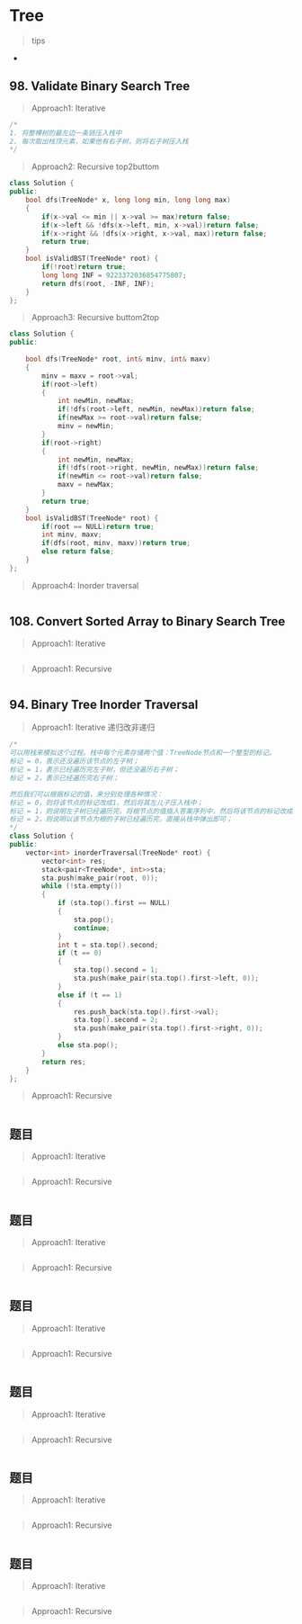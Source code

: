 # Tree

> tips

- 


## 98. Validate Binary Search Tree

> Approach1: Iterative

```c++
/*
1. 将整棵树的最左边一条链压入栈中
2. 每次取出栈顶元素，如果他有右子树，则将右子树压入栈
*/
```

> Approach2: Recursive top2buttom

```c++
class Solution {
public:
    bool dfs(TreeNode* x, long long min, long long max)
    {
        if(x->val <= min || x->val >= max)return false;
        if(x->left && !dfs(x->left, min, x->val))return false;
        if(x->right && !dfs(x->right, x->val, max))return false;
        return true;
    }
    bool isValidBST(TreeNode* root) {
        if(!root)return true;
        long long INF = 9223372036854775807;
        return dfs(root, -INF, INF);
    }
};
```

> Approach3: Recursive buttom2top

```c++
class Solution {
public:
    
    bool dfs(TreeNode* root, int& minv, int& maxv)
    {
        minv = maxv = root->val;
        if(root->left)
        {
            int newMin, newMax;
            if(!dfs(root->left, newMin, newMax))return false;
            if(newMax >= root->val)return false;
            minv = newMin;
        }
        if(root->right)
        {
            int newMin, newMax;
            if(!dfs(root->right, newMin, newMax))return false;
            if(newMin <= root->val)return false;
            maxv = newMax;
        }
        return true;
    }
    bool isValidBST(TreeNode* root) {
        if(root == NULL)return true;
        int minv, maxv;
        if(dfs(root, minv, maxv))return true;
        else return false;
    }
};
```


> Approach4: Inorder traversal

```c++

```




## 108. Convert Sorted Array to Binary Search Tree

> Approach1: Iterative

```c++

```

> Approach1: Recursive

```c++

```



## 94. Binary Tree Inorder Traversal

> Approach1: Iterative 递归改非递归

```c++
/*
可以用栈来模拟这个过程。栈中每个元素存储两个值：TreeNode节点和一个整型的标记。
标记 = 0，表示还没遍历该节点的左子树；
标记 = 1，表示已经遍历完左子树，但还没遍历右子树；
标记 = 2，表示已经遍历完右子树；

然后我们可以根据标记的值，来分别处理各种情况：
标记 = 0，则将该节点的标记改成1，然后将其左儿子压入栈中；
标记 = 1，则说明左子树已经遍历完，将根节点的值插入答案序列中，然后将该节点的标记改成2，并将右儿子压入栈中；
标记 = 2，则说明以该节点为根的子树已经遍历完，直接从栈中弹出即可；
*/
class Solution {
public:
    vector<int> inorderTraversal(TreeNode* root) {
        vector<int> res;
        stack<pair<TreeNode*, int>>sta;
        sta.push(make_pair(root, 0));
        while (!sta.empty())
        {
            if (sta.top().first == NULL)
            {
                sta.pop();
                continue;
            }
            int t = sta.top().second;
            if (t == 0)
            {
                sta.top().second = 1;
                sta.push(make_pair(sta.top().first->left, 0));
            }
            else if (t == 1)
            {
                res.push_back(sta.top().first->val);
                sta.top().second = 2;
                sta.push(make_pair(sta.top().first->right, 0));
            }
            else sta.pop();
        }
        return res;
    }
};
```

> Approach1: Recursive

```c++

```



## 题目

> Approach1: Iterative

```c++

```

> Approach1: Recursive

```c++

```



## 题目

> Approach1: Iterative

```c++

```

> Approach1: Recursive

```c++

```



## 题目

> Approach1: Iterative

```c++

```

> Approach1: Recursive

```c++

```



## 题目

> Approach1: Iterative

```c++

```

> Approach1: Recursive

```c++

```



## 题目

> Approach1: Iterative

```c++

```

> Approach1: Recursive

```c++

```



## 题目

> Approach1: Iterative

```c++

```

> Approach1: Recursive

```c++

```


